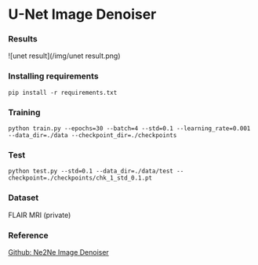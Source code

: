 <h1>U-Net Image Denoiser</h1>



### Results

![unet result](/img/unet result.png)



### Installing requirements

```
pip install -r requirements.txt
```

### Training

```
python train.py --epochs=30 --batch=4 --std=0.1 --learning_rate=0.001 --data_dir=./data --checkpoint_dir=./checkpoints
```

### Test

```
python test.py --std=0.1 --data_dir=./data/test --checkpoint=./checkpoints/chk_1_std_0.1.pt
```

### Dataset
FLAIR MRI (private)

### Reference
[Github: Ne2Ne Image Denoiser](https://github.com/neeraj3029/Ne2Ne-Image-Denoising)
